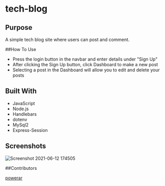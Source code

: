 # tech-blog

## Purpose
A simple tech blog site where users can post and comment.

##How To Use
* Press the login button in the navbar and enter details under "Sign Up"
* After clicking the Sign Up button, click Dashboard to make a new post
* Selecting a post in the Dashboard will allow you to edit and delete your posts

## Built With
* JavaScript
* Node.js
* Handlebars
* dotenv
* MySql2
* Express-Session

## Screenshots
![Screenshot 2021-06-12 174505](https://user-images.githubusercontent.com/78888642/121789829-60445500-cba7-11eb-9050-2cc4762cb6d0.png)

##Contributors

[powerar](https://github.com/powerar)
